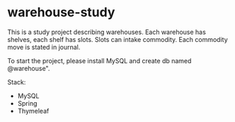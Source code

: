 # warehouse-study
This is a study project describing warehouses.
Each warehouse has shelves, each shelf has slots.
Slots can intake commodity.
Each commodity move is stated in journal.

To start the project, please install MySQL and create db named @warehouse".

Stack:
- MySQL
- Spring
- Thymeleaf
